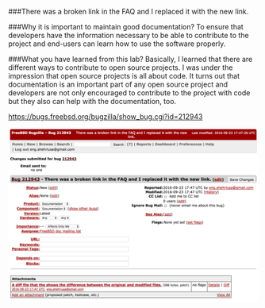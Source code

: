 ###There was a broken link in the FAQ and I replaced it with the new link.

###Why it is important to maintain good documentation?
To ensure that developers have the information necessary to be able to contribute to the project and end-users can learn how to use the software properly.

###What you have learned from this lab?
Basically, I learned that there are different ways to contribute to open source projects. I was under the impression that open source projects is all about code. It turns out that documentation is an important part of any open source project and developers are not only encouraged to contribute to the project with code but they also can help with the documentation, too. 

https://bugs.freebsd.org/bugzilla/show_bug.cgi?id=212943

![Hassan](1.png)
